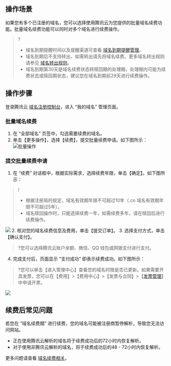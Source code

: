 ## 操作场景
如果您有多个已注册的域名，您可以选择使用腾讯云为您提供的批量域名续费功能。批量域名续费功能可以同时对多个域名进行续费操作。
>?
>- 域名到期提醒时间以及提醒渠道可查看 [域名到期提醒管理](https://cloud.tencent.com/document/product/242/54769)。
>- 域名到期后不支持转出，如需转出请先将域名续费。更多域名转出规则请参见 [域名转出规则](https://cloud.tencent.com/document/product/242/57743)。
>- 域名到期第30天是域名续费状态转赎回期的处理期，处理期内可能为续费状态或赎回期状态，建议您在域名到期前29天进行续费操作。

## 操作步骤

登录腾讯云 [域名注册控制台](https://console.cloud.tencent.com/domain/)，进入 “我的域名” 管理页面。

### 批量域名续费

1. 在 “全部域名” 页签中，勾选需要续费的域名。
2. 单击【更多操作】，选择【续费】，提交批量续费申请。如下图所示：
![批量操作](https://main.qcloudimg.com/raw/51a87ec69c05a0f6d9b1bb86b06b1ffd.png)

### 提交批量续费申请

1. 在 “续费” 对话框中，根据实际需求，选择续费年限，单击【确定】。如下图所示：
>!
>- 根据注册局的规定，域名有效期年限不可超过10年（.co 域名有效期年限不可超过5年）。
>- 域名赎回操作时，只能选择续费一年，如需续费多年，请在赎回后进行续费操作。
>
![](https://main.qcloudimg.com/raw/6dc60b57ea012df1731c0162038b6888.png)
2. 核对您的域名续费信息及费用，单击【提交订单】。
3. 选择支付方式，单击【确认支付】。
>?您可以选择腾讯云账户余额、微信、QQ 钱包或网银支付进行支付。
4. 完成支付后，页面显示 “支付成功” 即表示续费成功。如下图所示：
>?您可以单击【进入管理中心】查看您的域名时限是否已更新。如果需要开具发票，您可以在【费用】>【费用中心】>【发票与合同】>【[发票管理](https://console.cloud.tencent.com/expense/invoice)】中申请开票。
>
![](https://main.qcloudimg.com/raw/7a0f5dd3531bd1749a3a0cd0e890c2a5.png)

## 续费后常见问题
若您在 “域名续费期” 进行续费，您的域名可能被注册商暂停解析，导致您无法访问网站。
- 正在使用腾讯云解析的域名将于续费成功后的72小时内恢复解析。
- 对于使用非腾讯云解析的域名，将于续费成功后的48 - 72小时内恢复解析。

更多问题请查看 [域名续费相关](https://cloud.tencent.com/document/product/242/3705)。
